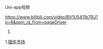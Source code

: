

Uni-app视频

https://www.bilibili.com/video/BV1U5411b7RJ?p=8&spm_id_from=pageDriver


1.

1.[插件市场](https://ext.dcloud.net.cn/)